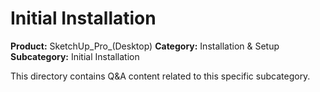 # Initial Installation

**Product:** SketchUp_Pro_(Desktop)
**Category:** Installation & Setup
**Subcategory:** Initial Installation

This directory contains Q&A content related to this specific subcategory.

